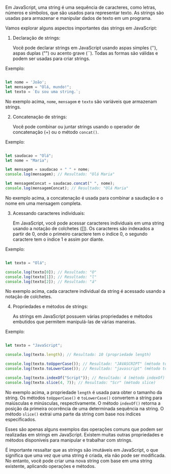 Em JavaScript, uma string é uma sequência de caracteres, como letras, números e símbolos, que são usados para representar texto. As strings são usadas para armazenar e manipular dados de texto em um programa.

Vamos explorar alguns aspectos importantes das strings em JavaScript:

1. Declaração de strings:
    
    Você pode declarar strings em JavaScript usando aspas simples (''), aspas duplas ("") ou acento grave (``). Todas as formas são válidas e podem ser usadas para criar strings.

Exemplo:

```javascript

let nome = 'João';
let mensagem = "Olá, mundo!";
let texto = `Eu sou uma string.`;
```

No exemplo acima, `nome`, `mensagem` e `texto` são variáveis que armazenam strings.

2. Concatenação de strings:
    
    Você pode combinar ou juntar strings usando o operador de concatenação (+) ou o método `concat()`.

Exemplo:

```javascript

let saudacao = "Olá";
let nome = "Maria";

let mensagem = saudacao + " " + nome;
console.log(mensagem); // Resultado: "Olá Maria"

let mensagemConcat = saudacao.concat(" ", nome);
console.log(mensagemConcat); // Resultado: "Olá Maria"
```

No exemplo acima, a concatenação é usada para combinar a saudação e o nome em uma mensagem completa.

3. Acessando caracteres individuais:

    Em JavaScript, você pode acessar caracteres individuais em uma string usando a notação de colchetes ([]). Os caracteres são indexados a partir de 0, onde o primeiro caractere tem o índice 0, o segundo caractere tem o índice 1 e assim por diante.

Exemplo:

```javascript

let texto = "Olá";

console.log(texto[0]); // Resultado: "O"
console.log(texto[1]); // Resultado: "l"
console.log(texto[2]); // Resultado: "á"
```

No exemplo acima, cada caractere individual da string é acessado usando a notação de colchetes.

4. Propriedades e métodos de strings:

    As strings em JavaScript possuem várias propriedades e métodos embutidos que permitem manipulá-las de várias maneiras.

Exemplo:

```javascript

let texto = "JavaScript";

console.log(texto.length); // Resultado: 10 (propriedade length)

console.log(texto.toUpperCase()); // Resultado: "JAVASCRIPT" (método toUpperCase)
console.log(texto.toLowerCase()); // Resultado: "javascript" (método toLowerCase)

console.log(texto.indexOf("Script")); // Resultado: 4 (método indexOf)
console.log(texto.slice(4, 7)); // Resultado: "Scr" (método slice)
```

No exemplo acima, a propriedade `length` é usada para obter o tamanho da string. Os métodos `toUpperCase()` e `toLowerCase()` convertem a string para maiúsculas e minúsculas, respectivamente. O método `indexOf()` retorna a posição da primeira ocorrência de uma determinada sequência na string. O método `slice()` extrai uma parte da string com base nos índices especificados.

Esses são apenas alguns exemplos das operações comuns que podem ser realizadas em strings em JavaScript. Existem muitas outras propriedades e métodos disponíveis para manipular e trabalhar com strings.

É importante ressaltar que as strings são imutáveis em JavaScript, o que significa que uma vez que uma string é criada, ela não pode ser modificada. No entanto, você pode criar uma nova string com base em uma string existente, aplicando operações e métodos.